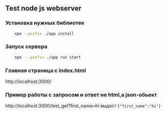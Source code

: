 ## Test node js webserver

### Установка нужных библиотек
```sh
    npm --prefix ./app install
```

### Запуск сервера
```sh
    npm  --prefix ./app run start
```

### Главная страница с index.html
http://localhost:3000/

### Пример работы с запросом и ответ не html,а json-обьект
http://localhost:3000/test_get?first_name=hi 
выдаст 
`{"first_name":"hi"}`

